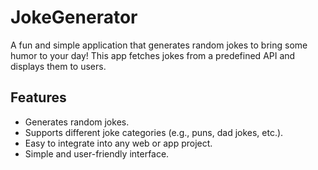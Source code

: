 # JokeGenerator

A fun and simple application that generates random jokes to bring some humor to your day! This app fetches jokes from a predefined API and displays them to users. 

## Features
- Generates random jokes.
- Supports different joke categories (e.g., puns, dad jokes, etc.).
- Easy to integrate into any web or app project.
- Simple and user-friendly interface.